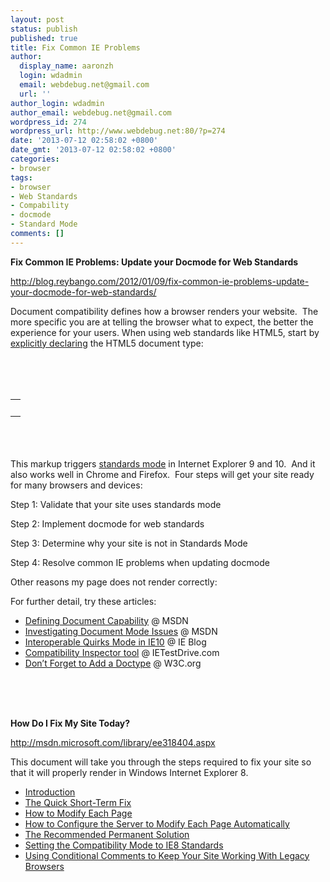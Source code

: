 ```yaml
---
layout: post
status: publish
published: true
title: Fix Common IE Problems
author:
  display_name: aaronzh
  login: wdadmin
  email: webdebug.net@gmail.com
  url: ''
author_login: wdadmin
author_email: webdebug.net@gmail.com
wordpress_id: 274
wordpress_url: http://www.webdebug.net:80/?p=274
date: '2013-07-12 02:58:02 +0800'
date_gmt: '2013-07-12 02:58:02 +0800'
categories:
- browser
tags:
- browser
- Web Standards
- Compability
- docmode
- Standard Mode
comments: []
---
```

<p><strong>Fix Common IE Problems: Update your Docmode for Web Standards</strong></p>
<p><a href="http://blog.reybango.com/2012/01/09/fix-common-ie-problems-update-your-docmode-for-web-standards/" target="_blank">http://blog.reybango.com/2012/01/09/fix-common-ie-problems-update-your-docmode-for-web-standards/</a></p>
<p>Document compatibility defines how a browser renders your website.&nbsp; The more specific you are at telling the browser what to expect, the better the experience for your users. When using web standards like HTML5, start by <a href="http://msdn.microsoft.com/en-us/library/cc288325(v=VS.85).aspx">explicitly declaring</a> the HTML5 document type:</p>
<div>
<div id="highlighter_765222">
<table border="0" cellspacing="0" cellpadding="0">
<tbody>
<tr>
<td>
<div>
<div><code><!DOCTYPE html></code></div><br />
</div></td><br />
</tr><br />
</tbody><br />
</table><br />
</div><br />
</div><br />
This markup triggers <a href="http://msdn.microsoft.com/en-us/library/cc288325(v=VS.85).aspx">standards mode</a> in Internet Explorer 9 and 10.&nbsp; And it also works well in Chrome and Firefox.&nbsp; Four steps will get your site ready for many browsers and devices:</p>
<p>Step 1: Validate that your site uses standards mode</p>
<p>Step 2: Implement docmode for web standards</p>
<p>Step 3: Determine why your site is not in Standards Mode</p>
<p>Step 4: Resolve common IE problems when updating docmode</p>
<p>Other reasons my page does not render correctly:</p>
<p>For further detail, try these articles:</p>
<ul>
<li><a href="http://msdn.microsoft.com/en-us/library/cc288325(v=VS.85).aspx">Defining Document Capability</a> @ MSDN</li>
<li><a href="http://msdn.microsoft.com/en-us/library/gg699340(v=VS.85).aspx">Investigating Document Mode Issues</a> @ MSDN</li>
<li><a href="http://blogs.msdn.com/b/ie/archive/2011/12/14/interoperable-html5-quirks-mode-in-ie10.aspx">Interoperable Quirks Mode in IE10</a> @ IE Blog</li>
<li><a href="http://ie.microsoft.com/testdrive/HTML5/CompatInspector/">Compatibility Inspector tool</a> @ IETestDrive.com</li>
<li><a href="http://www.w3.org/QA/Tips/Doctype">Don&rsquo;t Forget to Add a Doctype</a> @ W3C.org</li><br />
</ul><br />
&nbsp;</p>
<p><strong>How Do I Fix My Site Today?</strong></p>
<p><a href="http://msdn.microsoft.com/library/ee318404.aspx" target="_blank">http://msdn.microsoft.com/library/ee318404.aspx</a></p>
<p>This document will take you through the steps required to fix your site so that it will properly render in Windows Internet Explorer 8.</p>
<ul>
<li><a href="#intro">Introduction</a></li>
<li><a href="#quick">The Quick Short-Term Fix</a></li>
<li><a href="#tag">How to Modify Each Page</a></li>
<li><a href="#auto">How to Configure the Server to Modify Each Page Automatically</a></li>
<li><a href="#perm">The Recommended Permanent Solution</a></li>
<li><a href="#set">Setting the Compatibility Mode to IE8 Standards</a></li>
<li><a href="#legacy">Using Conditional Comments to Keep Your Site Working With Legacy Browsers</a></li><br />
</ul></p>
